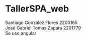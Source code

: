 # TallerSPA_web
Santiago González Flores 2200165 <br />
José Gabriel Tomas Zapata 2201779 <br />
Se uso angular
